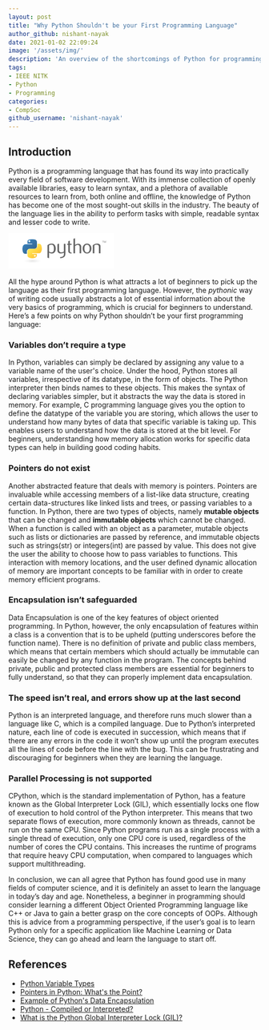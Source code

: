 ```yaml
---
layout: post
title: "Why Python Shouldn't be your First Programming Language"
author_github: nishant-nayak
date: 2021-01-02 22:09:24
image: '/assets/img/'
description: 'An overview of the shortcomings of Python for programming beginners'
tags:
- IEEE NITK
- Python
- Programming
categories:
- CompSoc
github_username: 'nishant-nayak'
---
```


## Introduction

Python is a programming language that has found its way into practically every field of software development. With its immense collection of openly available libraries, easy to learn syntax, and a plethora of available resources to learn from, both online and offline, the knowledge of Python has become one of the most sought-out skills in the industry. The beauty of the language lies in the ability to perform tasks with simple, readable syntax and lesser code to write.

![Python Logo](/blog/assets/img/why-python-shouldnt-be-your-first/python-logo.png)

All the hype around Python is what attracts a lot of beginners to pick up the language as their first programming language. However, the *pythonic* way of writing code usually abstracts a lot of essential information about the very basics of programming, which is crucial for beginners to understand. Here’s a few points on why Python shouldn’t be your first programming language:

### Variables don’t require a type

In Python, variables can simply be declared by assigning any value to a variable name of the user's choice. Under the hood, Python stores all variables, irrespective of its datatype, in the form of objects. The Python interpreter then binds names to these objects. This makes the syntax of declaring variables simpler, but it abstracts the way the data is stored in memory. For example, C programming language gives you the option to define the datatype of the variable you are storing, which allows the user to understand how many bytes of data that specific variable is taking up. This enables users to understand how the data is stored at the bit level. For beginners, understanding how memory allocation works for specific data types can help in building good coding habits.

### Pointers do not exist

Another abstracted feature that deals with memory is pointers. Pointers are invaluable while accessing members of a list-like data structure, creating certain data-structures like linked lists and trees, or passing variables to a function. In Python, there are two types of objects, namely **mutable objects** that can be changed and **immutable objects** which cannot be changed. When a function is called with an object as a parameter, mutable objects such as lists or dictionaries are passed by reference, and immutable objects such as strings(str) or integers(int) are passed by value. This does not give the user the ability to choose how to pass variables to functions. This interaction with memory locations, and the user defined dynamic allocation of memory are important concepts to be familiar with in order to create memory efficient programs.

### Encapsulation isn’t safeguarded

Data Encapsulation is one of the key features of object oriented programming. In Python, however, the only encapsulation of features within a class is a convention that is to be upheld (putting underscores before the function name). There is no definition of private and public class members, which means that certain members which should actually be immutable can easily be changed by any function in the program. The concepts behind private, public and protected class members are essential for beginners to fully understand, so that they can properly implement data encapsulation.

### The speed isn’t real, and errors show up at the last second

Python is an interpreted language, and therefore runs much slower than a language like C, which is a compiled language. Due to Python’s interpreted nature, each line of code is executed in succession, which means that if there are any errors in the code it won’t show up until the program executes all the lines of code before the line with the bug. This can be frustrating and discouraging for beginners when they are learning the language.

### Parallel Processing is not supported

CPython, which is the standard implementation of Python, has a feature known as the Global Interpreter Lock (GIL), which essentially locks one flow of execution to hold control of the Python interpreter. This means that two separate flows of execution, more commonly known as threads, cannot be run on the same CPU. Since Python programs run as a single process with a single thread of execution, only one CPU core is used, regardless of the number of cores the CPU contains. This increases the runtime of programs that require heavy CPU computation, when compared to languages which support multithreading.


In conclusion, we can all agree that Python has found good use in many fields of computer science, and it is definitely an asset to learn the language in today’s day and age. Nonetheless, a beginner in programming should consider learning a different Object Oriented Programming language like C++ or Java to gain a better grasp on the core concepts of OOPs. Although this is advice from a programming perspective, if the user’s goal is to learn Python only for a specific application like Machine Learning or Data Science, they can go ahead and learn the language to start off.

## References

- [Python Variable Types](https://www.tutorialspoint.com/python/python_variable_types.htm)
- [Pointers in Python: What's the Point?](https://realpython.com/pointers-in-python/)
- [Example of Python's Data Encapsulation](https://www.quora.com/Why-do-some-people-say-that-object-oriented-programming-in-Python-is-a-joke/answer/Antonio-Nesic)
- [Python - Compiled or Interpreted?](https://www.geeksforgeeks.org/python-compiled-or-interpreted/)
- [What is the Python Global Interpreter Lock (GIL)?](https://realpython.com/python-gil/)
